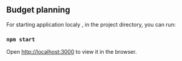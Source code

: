 ## Budget planning

For starting application localy , in the project directory, you can run:

### `npm start`

Open [http://localhost:3000](http://localhost:3000) to view it in the browser.
